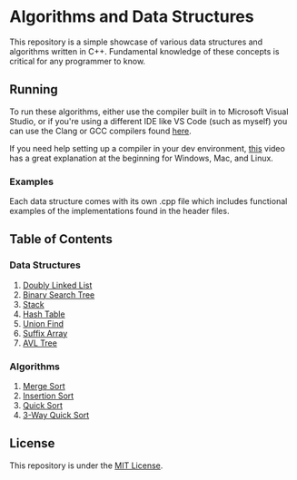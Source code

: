 # Algorithms and Data Structures

This repository is a simple showcase of various data structures and algorithms written in
C++. Fundamental knowledge of these concepts is critical for any programmer to know.

## Running

To run these algorithms, either use the compiler built in to Microsoft Visual Studio, or if
you're using a different IDE like VS Code (such as myself) you can use the Clang or GCC
compilers found [here](https://winlibs.com/).

If you need help setting up a compiler in your dev environment, [this](https://www.youtube.com/watch?v=8jLOx1hD3_o) video has a great
explanation at the beginning for Windows, Mac, and Linux.

### Examples

Each data structure comes with its own .cpp file which includes functional examples of the
implementations found in the header files.

## Table of Contents

### Data Structures

1. [Doubly Linked List](https://github.com/ChristopherH-eth/algorithms/tree/main/data-structures/linked-list)
2. [Binary Search Tree](https://github.com/ChristopherH-eth/algorithms/tree/main/data-structures/binary-search-tree)
3. [Stack](https://github.com/ChristopherH-eth/algorithms/tree/main/data-structures/stack)
4. [Hash Table](https://github.com/ChristopherH-eth/algorithms/tree/main/data-structures/hashtable)
5. [Union Find](https://github.com/ChristopherH-eth/algorithms/tree/main/data-structures/union-find)
6. [Suffix Array](https://github.com/ChristopherH-eth/algorithms/tree/main/data-structures/suffix-array)
7. [AVL Tree](https://github.com/ChristopherH-eth/algorithms/tree/main/data-structures/balanced-tree)

### Algorithms

1. [Merge Sort](https://github.com/ChristopherH-eth/algorithms/tree/main/sorting/merge-sort)
2. [Insertion Sort](https://github.com/ChristopherH-eth/algorithms/tree/main/sorting/insertion-sort)
3. [Quick Sort](https://github.com/ChristopherH-eth/algorithms/tree/main/sorting/quick-sort)
4. [3-Way Quick Sort](https://github.com/ChristopherH-eth/algorithms/tree/main/sorting/3-way-quick-sort)

## License

This repository is under the [MIT License](https://opensource.org/licenses/MIT).
